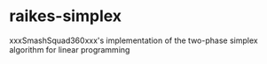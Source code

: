 raikes-simplex
==============

xxxSmashSquad360xxx's implementation of the two-phase simplex algorithm for linear programming
